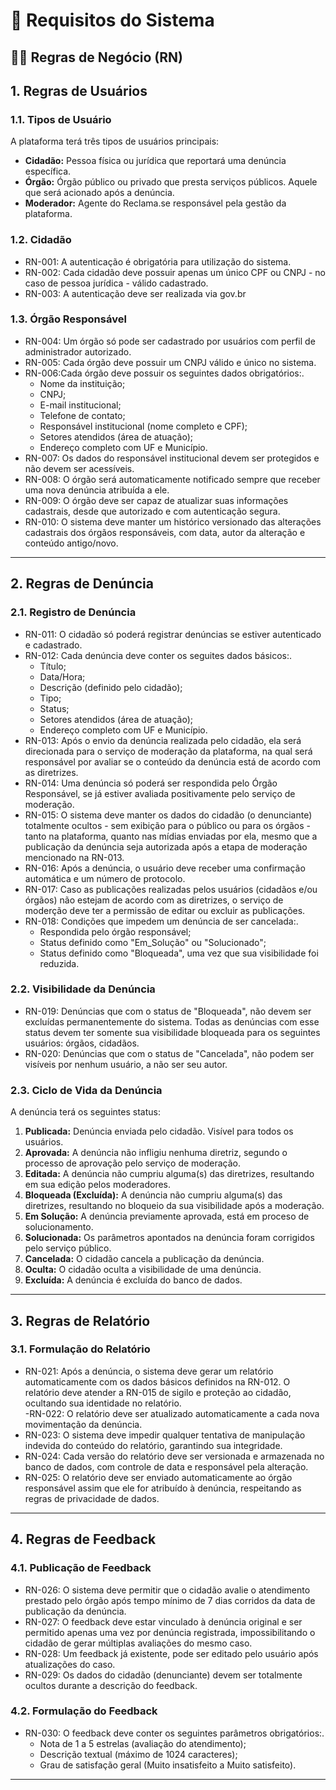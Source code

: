 # 📃 Requisitos do Sistema

## 🧑‍💼 Regras de Negócio (RN)

## 1. Regras de Usuários

### 1.1. Tipos de Usuário

A plataforma terá três tipos de usuários principais:

- **Cidadão:** Pessoa física ou jurídica que reportará uma denúncia específica.
- **Órgão:** Órgão público ou privado que presta serviços públicos. Aquele que será acionado após a denúncia. 
- **Moderador:** Agente do Reclama.se responsável pela gestão da plataforma.

### 1.2. Cidadão

- RN-001: A autenticação é obrigatória para utilização do sistema.
- RN-002: Cada cidadão deve possuir apenas um único CPF ou CNPJ - no caso de pessoa jurídica - válido cadastrado.
- RN-003: A autenticação deve ser realizada via gov.br

### 1.3. Órgão Responsável

- RN-004: Um órgão só pode ser cadastrado por usuários com perfil de administrador autorizado.
- RN-005: Cada órgão deve possuir um CNPJ válido e único no sistema.
- RN-006:Cada órgão deve possuir os seguintes dados obrigatórios:.
  - Nome da instituição;
  - CNPJ;
  - E-mail institucional;
  - Telefone de contato;
  - Responsável institucional (nome completo e CPF);
  - Setores atendidos (área de atuação);
  - Endereço completo com UF e Município.
- RN-007: Os dados do responsável institucional devem ser protegidos e não devem ser acessíveis.
- RN-008: O órgão será automaticamente notificado sempre que receber uma nova denúncia atribuída a ele.
- RN-009: O órgão deve ser capaz de atualizar suas informações cadastrais, desde que autorizado e com autenticação segura.
- RN-010: O sistema deve manter um histórico versionado das alterações cadastrais dos órgãos responsáveis, com data, autor da alteração e conteúdo antigo/novo.
  
---

## 2. Regras de Denúncia

### 2.1. Registro de Denúncia 

- RN-011: O cidadão só poderá registrar denúncias se estiver autenticado e cadastrado.
- RN-012: Cada denúncia deve conter os seguites dados básicos:.
  - Título;
  - Data/Hora;
  - Descrição (definido pelo cidadão);
  - Tipo;
  - Status;
  - Setores atendidos (área de atuação);
  - Endereço completo com UF e Município.
- RN-013: Após o envio da denúncia realizada pelo cidadão, ela será direcionada para o serviço de moderação da plataforma, na qual será responsável por avaliar se o conteúdo da denúncia está de acordo com as diretrizes.
- RN-014: Uma denúncia só poderá ser respondida pelo Órgão Responsável, se já estiver avaliada positivamente pelo serviço de moderação.   
- RN-015: O sistema deve manter os dados do cidadão (o denunciante) totalmente ocultos - sem exibição para o público ou para os órgãos - tanto na plataforma, quanto nas mídias enviadas por ela, mesmo que a publicação da denúncia seja autorizada após a etapa de moderação mencionado na RN-013.
- RN-016: Após a denúncia, o usuário deve receber uma confirmação automática e um número de protocolo.
- RN-017: Caso as publicações realizadas pelos usuários (cidadãos e/ou órgãos) não estejam de acordo com as diretrizes, o serviço de moderção deve ter a permissão de editar ou excluir as publicações.
- RN-018: Condições que impedem um denúncia de ser cancelada:.
  - Respondida pelo órgão responsável;
  - Status definido como "Em_Solução" ou "Solucionado";
  - Status definido como "Bloqueada", uma vez que sua visibilidade foi reduzida. 

### 2.2. Visibilidade da Denúncia

- RN-019: Denúncias que com o status de "Bloqueada", não devem ser excluídas permanentemente do sistema. Todas as denúncias com esse status devem ter somente sua visibilidade bloqueada para os seguintes usuários: órgãos, cidadãos.
- RN-020: Denúncias que com o status de "Cancelada", não podem ser visíveis por nenhum usuário, a não ser seu autor.

### 2.3. Ciclo de Vida da Denúncia

A denúncia terá os seguintes status:

1.  **Publicada:** Denúncia enviada pelo cidadão. Visível para todos os usuários.
2.  **Aprovada:** A denúncia não infligiu nenhuma diretriz, segundo o processo de aprovação pelo serviço de moderação.
3.  **Editada:** A denúncia não cumpriu alguma(s) das diretrizes, resultando em sua edição pelos moderadores. 
4.  **Bloqueada (Excluída):** A denúncia não cumpriu alguma(s) das diretrizes, resultando no bloqueio da sua visibilidade após a moderação.
5.  **Em Solução:** A denúncia previamente aprovada, está em proceso de solucionamento. 
6.  **Solucionada:** Os parâmetros apontados na denúncia foram corrigidos pelo serviço público.
7.  **Cancelada:** O cidadão cancela a publicação da denúncia.
8.  **Oculta:** O cidadão oculta a visibilidade de uma denúncia.
9.  **Excluída:** A denúncia é excluída do banco de dados.

---

## 3. Regras de Relatório

### 3.1. Formulação do Relatório 

- RN-021: Após a denúncia, o sistema deve gerar um relatório automaticamente com os dados básicos definidos na RN-012. O relatório deve atender a RN-015 de sigilo e proteção ao cidadão, ocultando sua identidade no relatório.  
-RN-022: O relatório deve ser atualizado automaticamente a cada nova movimentação da denúncia.
- RN-023: O sistema deve impedir qualquer tentativa de manipulação indevida do conteúdo do relatório, garantindo sua integridade.
- RN-024: Cada versão do relatório deve ser versionada e armazenada no banco de dados, com controle de data e responsável pela alteração.
- RN-025: O relatório deve ser enviado automaticamente ao órgão responsável assim que ele for atribuído à denúncia, respeitando as regras de privacidade de dados.

---

## 4. Regras de Feedback

### 4.1. Publicação de Feedback

- RN-026: O sistema deve permitir que o cidadão avalie o atendimento prestado pelo órgão após tempo mínimo de 7 dias corridos da data de publicação da denúncia.
- RN-027: O feedback deve estar vinculado à denúncia original e ser permitido apenas uma vez por denúncia registrada, impossibilitando o cidadão de gerar múltiplas avaliações do mesmo caso.
- RN-028: Um feedback já existente, pode ser editado pelo usuário após atualizações do caso.
- RN-029: Os dados do cidadão (denunciante) devem ser totalmente ocultos durante a descrição do feedback.

### 4.2. Formulação do Feedback

- RN-030: O feedback deve conter os seguintes parâmetros obrigatórios:.
  - Nota de 1 a 5 estrelas (avaliação do atendimento);
  - Descrição textual (máximo de 1024 caracteres);
  - Grau de satisfação geral (Muito insatisfeito a Muito satisfeito).

---
